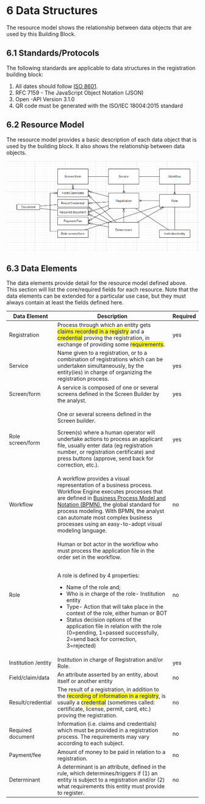 # 6 Data Structures

The resource model shows the relationship between data objects that are used by this Building Block.

## 6.1  Standards/Protocols

The following standards are applicable to data structures in the registration building block:

1. All dates should follow [ISO 8601](http://en.wikipedia.org/wiki/ISO\_8601).
2. RFC 7159 - The JavaScript Object Notation (JSON)
3. Open -API Version 3.1.0
4. QR code must be generated with the ISO/IEC 18004:2015 standard

## 6.2  Resource Model

The resource model provides a basic description of each data object that is used by the building block. It also shows the relationship between data objects.

![Illustration 4 - Resource model. See editable diagram here](<../../.gitbook/assets/image16 (1).png>)

## 6.3 Data Elements  <a href="#docs-internal-guid-719783cd-7fff-5c75-35f4-db5323cd903f" id="docs-internal-guid-719783cd-7fff-5c75-35f4-db5323cd903f"></a>

The data elements provide detail for the resource model defined above. This section will list the core/required fields for each resource.  Note that the data elements can be extended for a particular use case, but they must always contain at least the fields defined here.

| Data Element        | Description                                                                                                                                                                                                                                                                                                                                                                                                                                                                                                              | Required |
| ------------------- | ------------------------------------------------------------------------------------------------------------------------------------------------------------------------------------------------------------------------------------------------------------------------------------------------------------------------------------------------------------------------------------------------------------------------------------------------------------------------------------------------------------------------ | -------- |
| Registration        | Process through which an entity gets <mark style="color:blue;">claims recorded in a registry</mark> and a <mark style="color:blue;">credential</mark> proving the registration, in exchange of providing some <mark style="color:blue;">requirements</mark>.                                                                                                                                                                                                                                                             | yes      |
| Service             | Name given to a registration, or to a combination of registrations which can be undertaken simultaneously, by the entity(ies) in charge of organizing the registration process.                                                                                                                                                                                                                                                                                                                                          | yes      |
| Screen/form         | A service is composed of one or several screens defined in the Screen Builder by the analyst.                                                                                                                                                                                                                                                                                                                                                                                                                            | yes      |
| Role screen/form    | <p>One or several screens defined in the Screen builder.    </p><p>Screen(s) where a human operator will undertake actions to process an applicant file, usually enter data (eg registration number, or registration certificate) and press buttons (approve, send back for correction, etc.).</p>                                                                                                                                                                                                                       | yes      |
| Workflow            | A workflow provides a visual representation of a business process. Workflow Engine executes processes that are defined in [Business Process Model and Notation (BPMN)](https://camunda.com/bpmn/), the global standard for process modeling. With BPMN, the analyst can automate most complex business processes using an easy-to-adopt visual modeling language.                                                                                                                                                        | no       |
| Role                | <p>Human or bot actor in the workflow who must process the application file in the order set in  the workflow. </p><p><br>A role is defined by 4 properties:</p><ul><li>Name of the role and; </li><li>Who is in charge of the role- Institution entity</li><li>Type- Action that will take place in the context of the role, either human or BOT</li><li>Status decision options of the application file in relation with the role (0=pending, 1=passed successfully, 2=send back for correction, 3=rejected)</li></ul> | no       |
| Institution /entity | Institution in charge of Registration and/or Role.                                                                                                                                                                                                                                                                                                                                                                                                                                                                       | yes      |
| Field/claim/data    | An attribute asserted by an entity, about itself or another entity                                                                                                                                                                                                                                                                                                                                                                                                                                                       | no       |
| Result/credential   | The result of a registration, in addition to the <mark style="color:blue;">recording of information in a registry</mark>, is usually a <mark style="color:blue;">credential</mark> (sometimes called: certificate, license, permit, card, etc.) proving the registration.                                                                                                                                                                                                                                                | no       |
| Required document   | Information (i.e. claims and credentials) which must be provided in a registration process. The requirements may vary according to each subject.                                                                                                                                                                                                                                                                                                                                                                         | no       |
| Payment/fee         | Amount of money to be paid in relation to a registration.                                                                                                                                                                                                                                                                                                                                                                                                                                                                | no       |
| Determinant         | A determinant is an attribute, defined in the rule, which determines/triggers if (1) an entity is subject to a registration and/or (2) what requirements this entity must provide to register.                                                                                                                                                                                                                                                                                                                           | no       |
